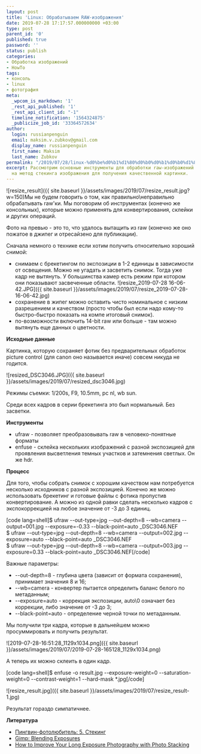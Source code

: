 ```yaml
---
layout: post
title: 'Linux: Обрабатываем RAW-изображения'
date: 2019-07-28 17:17:57.000000000 +03:00
type: post
parent_id: '0'
published: true
password: ''
status: publish
categories:
- Обработка изображений
- HowTo
tags:
- консоль
- linux
- фотография
meta:
  _wpcom_is_markdown: '1'
  _rest_api_published: '1'
  _rest_api_client_id: "-1"
  timeline_notification: '1564324875'
  _publicize_job_id: '33364572634'
author:
  login: russianpenguin
  email: maksim.v.zubkov@gmail.com
  display_name: russianpenguin
  first_name: Maksim
  last_name: Zubkov
permalink: "/2019/07/28/linux-%d0%be%d0%b1%d1%80%d0%b0%d0%b1%d0%b0%d1%82%d1%8b%d0%b2%d0%b0%d0%b5%d0%bc-raw-%d0%b8%d0%b7%d0%be%d0%b1%d1%80%d0%b0%d0%b6%d0%b5%d0%bd%d0%b8%d1%8f/"
excerpt: Рассмотрим основные инструменты для обработки raw-изображений. Так же посмотрим
  на метод стекинга изображения для получения качественной картинки.
---
```

![resize_result]({{ site.baseurl }}/assets/images/2019/07/resize_result.jpg?w=150)Мы не будем говорить о том, как правильно\неправильно обрабатывать raw'ки. Мы поговорим об инструментах (конечно же консольных), которые можно применять для конвертирования, склейки и других операций.

Фото на превью - это то, что удалось вытащить из raw (конечно же оно пожатое в джипег и отресайзено для публикации).

<!--more-->

Сначала немного о технике если хотим получить относительно хороший снимой:

- снимаем с брекетингом по экспозиции в 1-2 единицы в зависимости от освещения. Можно не угадать и засветить снимок. Тогда уже кадр не вытянуть. У большинства камер есть режим при котором они показывают засвеченные области. ![resize_2019-07-28 16-06-42.JPG]({{ site.baseurl }}/assets/images/2019/07/resize_2019-07-28-16-06-42.jpg)
- сохранение в жипег можно оставить чисто номинальное с низким разрешением и качеством (просто чтобы был если надо кому-то быстро-быстро показать на компе итоговый снимок).
- по-возможности включить 14-bit raw или больше - там можно вытянуть еще данных о цветности.

**Исходные данные**

Картинка, которую сохраняет фотик без предварительных обработок picture control (для canon оно называется иначе) совсем никуда не годится.

![resized_DSC3046.JPG]({{ site.baseurl }}/assets/images/2019/07/resized_dsc3046.jpg)

Режимы съемки: 1/200s, F9, 10.5mm, pc nl, wb sun.

Среди всех кадров в серии брекетинга это был нормальный. Без засветки.

**Инструменты**

- ufraw - позволяет преобразовывать raw в человеко-понятные форматы
- enfuse - склейка нескольких изображений с разной экспозицией для проявления высветления темных участков и затемнения светлых. Он же hdr.

**Процесс**

Для того, чтобы собрать снимок с хорошим качеством нам потребуется несколько исходников с разной экспозицией. Конечно же можно использовать брекетинг и готовые файлы с фотика пропустив конвертирование. А можно из одной равки сделать несколько кадров с экспокоррекцией на любое значение от -3 до 3 единиц.

[code lang=shell]$ ufraw --out-type=jpg --out-depth=8 --wb=camera --output=001.jpg --exposure=-0.33 --black-point=auto \_DSC3046.NEF  
$ ufraw --out-type=jpg --out-depth=8 --wb=camera --output=002.jpg --exposure=auto --black-point=auto \_DSC3046.NEF  
$ ufraw --out-type=jpg --out-depth=8 --wb=camera --output=003.jpg --exposure=0.33 --black-point=auto \_DSC3046.NEF[/code]

Важные параметры:

- --out-depth=8 - глубина цвета (зависит от формата сохранения), принимает значения 8 и 16;
- --wb=camera - конвертер пытается определить баланс белого по метаданным;
- --exposure=auto - коррекция экспозиции, auto\0 означает без коррекции, либо значение от -3 до 3;
- --black-point=auto - определение черной точки по метаданным.

Мы получили три кадра, которые в дальнейшем можно просуммировать и получить результат.

![2019-07-28-16:51:28_1129x1034.png]({{ site.baseurl }}/assets/images/2019/07/2019-07-28-165128_1129x1034.png)

А теперь их можно склеить в один кадр.

[code lang=shell]$ enfuse -o result.jpg --exposure-weight=0 --saturation-weight=0 --contrast-weight=1 --hard-mask \*.jpg[/code]

![resize_result.jpg]({{ site.baseurl }}/assets/images/2019/07/resize_result-1.jpg)

Результат гораздо симпатичнее.

**Литература**

- [Пингвин-фотолюбитель: 5. Стекинг](https://bs.shikhalev.org/2016/06/stacking.html)
- [Gimp: Blending Exposures](https://www.gimp.org/tutorials/Blending_Exposures/)
- [How to Improve Your Long Exposure Photography with Photo Stacking](https://digital-photography-school.com/how-to-improve-your-long-exposure-with-photo-stacking/)
